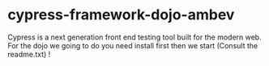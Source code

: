 # cypress-framework-dojo-ambev
Cypress is a next generation front end testing tool built for the modern web. For the dojo we going to do you need install first then we start (Consult the readme.txt) ! 

